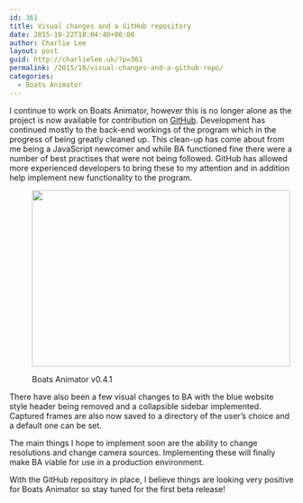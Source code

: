 ```yaml
---
id: 361
title: Visual changes and a GitHub repository
date: 2015-10-22T18:04:40+00:00
author: Charlie Lee
layout: post
guid: http://charlielee.uk/?p=361
permalink: /2015/10/visual-changes-and-a-github-repo/
categories:
  - Boats Animator
---
```

I continue to work on Boats Animator, however this is no longer alone as the project is now available for contribution on <a href="https://github.com/BoatsAreRockable/animator" target="_blank">GitHub</a>. Development has continued mostly to the back-end workings of the program which in the progress of being greatly cleaned up. This clean-up has come about from me being a JavaScript newcomer and while BA functioned fine there were a number of best practises that were not being followed. GitHub has allowed more experienced developers to bring these to my attention and in addition help implement new functionality to the program.<figure style="width: 458px" class="wp-caption alignleft">

<img class="" src="http://i.imgur.com/MsHvp6M.png" alt="" width="458" height="313" /><figcaption class="wp-caption-text">Boats Animator v0.4.1</figcaption></figure> 

There have also been a few visual changes to BA with the blue website style header being removed and a collapsible sidebar implemented. Captured frames are also now saved to a directory of the user&#8217;s choice and a default one can be set.

The main things I hope to implement soon are the ability to change resolutions and change camera sources. Implementing these will finally make BA viable for use in a production environment.

With the GitHub repository in place, I believe things are looking very positive for Boats Animator so stay tuned for the first beta release!